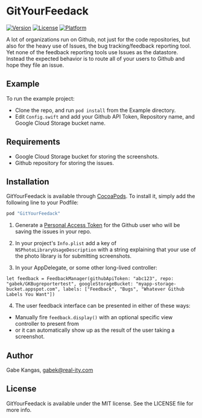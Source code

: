 # GitYourFeedack

[![Version](https://img.shields.io/cocoapods/v/GitYourFeedack.svg?style=flat)](http://cocoapods.org/pods/GitYourFeedack)
[![License](https://img.shields.io/cocoapods/l/GitYourFeedack.svg?style=flat)](http://cocoapods.org/pods/GitYourFeedack)
[![Platform](https://img.shields.io/cocoapods/p/GitYourFeedack.svg?style=flat)](http://cocoapods.org/pods/GitYourFeedack)

A lot of organizations run on Github, not just for the code repositories, but also for the heavy use of Issues, the bug tracking/feedback reporting tool.  Yet none of the feedback reporting tools use Issues as the datastore.  Instead the expected behavior is to route all of your users to Github and hope they file an issue.

## Example

To run the example project:
* Clone the repo, and run `pod install` from the Example directory.
* Edit `Config.swift` and add your Github API Token, Repository name, and Google Cloud Storage bucket name.

## Requirements
* Google Cloud Storage bucket for storing the screenshots.
* Github repository for storing the issues.

## Installation

GitYourFeedack is available through [CocoaPods](http://cocoapods.org). To install
it, simply add the following line to your Podfile:

```ruby
pod "GitYourFeedack"
```

1. Generate a [Personal Access Token](https://help.github.com/articles/creating-an-access-token-for-command-line-use/) for the Github user who will be saving the issues in your repo.

2. In your project's `Info.plist` add a key of `NSPhotoLibraryUsageDescription` with a string explaining that your use of the photo library is for submitting screenshots.

3. In your AppDelegate, or some other long-lived controller:

```
let feedback = FeedbackManager(githubApiToken: "abc123", repo: "gabek/GKBugreportertest", googleStorageBucket: "myapp-storage-bucket.appspot.com", labels: ["Feedback", "Bugs", "Whatever Github Labels You Want"])
```

4. The user feedback interface can be presented in either of these ways:

* Manually fire `feedback.display()` with an optional specific view controller to present from
* or it can automatically show up as the result of the user taking a screenshot.

## Author

Gabe Kangas, gabek@real-ity.com

## License

GitYourFeedack is available under the MIT license. See the LICENSE file for more info.
